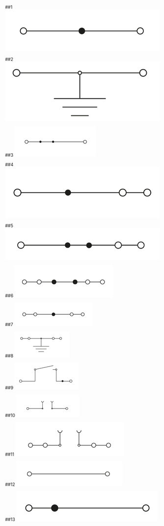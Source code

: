 ##1
![alt text](image.png)

##2
![alt text](image-1.png)

##3
![alt text](image-4.png)

##4
![alt text](image-2.png)

##5
![alt text](image-3.png)

##6
![alt text](image-5.png)

##7
![alt text](image-6.png)

##8
![alt text](image-7.png)

##9
![alt text](image-8.png)

##10
![alt text](image-9.png)

##11
![alt text](image-10.png)

##12
![alt text](image-11.png)

##13
![alt text](image-12.png)
